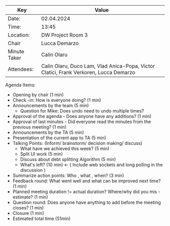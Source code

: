  Key | Value |
| --- | --- |
| Date: | 02.04.2024 |
| Time: | 13:45 |
| Location: | DW Project Room 3 |
| Chair | Lucca Demarzo |
| Minute Taker | Calin Olaru  |
| Attendees: | Calin Olaru, Duco Lam, Vlad Anica-Popa, Victor Clatici, Frank Verkoren, Lucca Demarzo |
Agenda Items:
- Opening by chair (1 min)
- Check -in: How is everyone doing? (1 min)
- Announcements by the team (5 min) 
    - Question for Mike: Does undo need to undo multiple times?
- Approval of the agenda - Does anyone have any additions? (1 min)
- Approval of last minutes - Did everyone read the minutes from the previous meeting? (1 min)
- Announcements by the TA (5 min)
- Presentation of the current app to TA (5 min)
- Talking Points: (Inform/ brainstorm/ decision making/ discuss)
    - What have we achieved this week? (5 min)
    - Split UI work (5 min)
    - Discuss about debt splitting Algorithm (5 min)
    - What's left? (10 min) <- ( Include web sockets and long polling in the discussion )
- Summarize action points: Who , what , when? (3 min)
- Feedback round: What went well and what can be improved next time? (1 min)
- Planned meeting duration != actual duration? Where/why did you mis -estimate? (1 min)
- Question round: Does anyone have anything to add before the meeting closes? (1 min)
- Closure (1 min) 
- Estimated total time (51min)